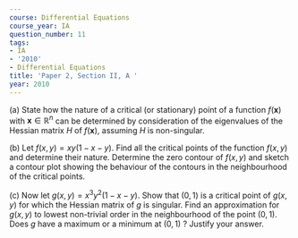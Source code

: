 ```yaml
---
course: Differential Equations
course_year: IA
question_number: 11
tags:
- IA
- '2010'
- Differential Equations
title: 'Paper 2, Section II, A '
year: 2010
---
```




(a) State how the nature of a critical (or stationary) point of a function $f(\mathbf{x})$ with $\mathbf{x} \in \mathbb{R}^{n}$ can be determined by consideration of the eigenvalues of the Hessian matrix $H$ of $f(\mathbf{x})$, assuming $H$ is non-singular.

(b) Let $f(x, y)=x y(1-x-y)$. Find all the critical points of the function $f(x, y)$ and determine their nature. Determine the zero contour of $f(x, y)$ and sketch a contour plot showing the behaviour of the contours in the neighbourhood of the critical points.

(c) Now let $g(x, y)=x^{3} y^{2}(1-x-y)$. Show that $(0,1)$ is a critical point of $g(x, y)$ for which the Hessian matrix of $g$ is singular. Find an approximation for $g(x, y)$ to lowest non-trivial order in the neighbourhood of the point $(0,1)$. Does $g$ have a maximum or a minimum at $(0,1)$ ? Justify your answer.